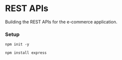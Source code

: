 # REST APIs

Building the REST APIs for the e-commerce application.

### Setup

```
npm init -y
```

```
npm install express
```
